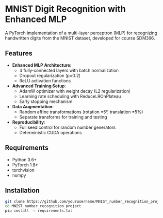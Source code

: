 # MNIST Digit Recognition with Enhanced MLP

A PyTorch implementation of a multi-layer perceptron (MLP) for recognizing handwritten digits from the MNIST dataset, developed for course SDM366.

## Features

- **Enhanced MLP Architecture**:
  - 4 fully-connected layers with batch normalization
  - Dropout regularization (p=0.2)
  - ReLU activation functions
- **Advanced Training Setup**:
  - AdamW optimizer with weight decay (L2 regularization)
  - Learning rate scheduling with ReduceLROnPlateau
  - Early stopping mechanism
- **Data Augmentation**:
  - Random affine transformations (rotation ±5°, translation ±5%)
  - Separate transforms for training and testing
- **Reproducibility**:
  - Full seed control for random number generators
  - Deterministic CUDA operations

## Requirements

- Python 3.6+
- PyTorch 1.8+
- torchvision
- numpy

## Installation

```bash
git clone https://github.com/yourusername/MNIST_number_recognition_project.git
cd MNIST_number_recognition_project
pip install -r requirements.txt
